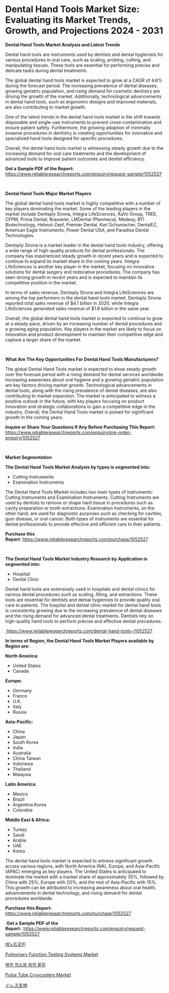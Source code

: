 <p><h1>Dental Hand Tools Market Size: Evaluating its Market Trends, Growth, and Projections 2024 - 2031</h1></p><p><strong>Dental Hand Tools Market Analysis and Latest Trends</strong></p>
<p><p>Dental hand tools are instruments used by dentists and dental hygienists for various procedures in oral care, such as scaling, probing, cutting, and manipulating tissues. These tools are essential for performing precise and delicate tasks during dental treatments.</p><p>The global dental hand tools market is expected to grow at a CAGR of 4.6% during the forecast period. The increasing prevalence of dental diseases, growing geriatric population, and rising demand for cosmetic dentistry are driving the growth of the market. Additionally, technological advancements in dental hand tools, such as ergonomic designs and improved materials, are also contributing to market growth.</p><p>One of the latest trends in the dental hand tools market is the shift towards disposable and single-use instruments to prevent cross-contamination and ensure patient safety. Furthermore, the growing adoption of minimally invasive procedures in dentistry is creating opportunities for innovative and specialized hand tools designed for specific procedures.</p><p>Overall, the dental hand tools market is witnessing steady growth due to the increasing demand for oral care treatments and the development of advanced tools to improve patient outcomes and dentist efficiency.</p></p>
<p><strong>Get a Sample PDF of the Report:&nbsp;</strong> <a href="https://www.reliableresearchreports.com/enquiry/request-sample/1052527">https://www.reliableresearchreports.com/enquiry/request-sample/1052527</a></p>
<p>&nbsp;</p>
<p><strong>Dental Hand Tools Major Market Players</strong></p>
<p><p>The global dental hand tools market is highly competitive with a number of key players dominating the market. Some of the leading players in the market include Dentsply Sirona, Integra LifeSciences, KaVo Group, TREE, CFPM, Prima Dental, Brasseler, LMDental (Planmeca), Medesy, BTI Biotechnology, Helmut-Zepf, Premier Dental, Karl Schumacher, DentalEZ, American Eagle Instruments, Power Dental USA, and Paradise Dental Technologies.</p><p>Dentsply Sirona is a market leader in the dental hand tools industry, offering a wide range of high-quality products for dental professionals. The company has experienced steady growth in recent years and is expected to continue to expand its market share in the coming years. Integra LifeSciences is another key player in the market, focusing on innovative solutions for dental surgery and restorative procedures. The company has seen strong growth in recent years and is expected to maintain its competitive position in the market.</p><p>In terms of sales revenue, Dentsply Sirona and Integra LifeSciences are among the top performers in the dental hand tools market. Dentsply Sirona reported total sales revenue of $4.1 billion in 2020, while Integra LifeSciences generated sales revenue of $1.6 billion in the same year.</p><p>Overall, the global dental hand tools market is expected to continue to grow at a steady pace, driven by an increasing number of dental procedures and a growing aging population. Key players in the market are likely to focus on innovation and product development to maintain their competitive edge and capture a larger share of the market.</p></p>
<p>&nbsp;</p>
<p><strong>What Are The Key Opportunities For Dental Hand Tools Manufacturers?</strong></p>
<p><p>The global Dental Hand Tools market is expected to show steady growth over the forecast period with a rising demand for dental services worldwide. Increasing awareness about oral hygiene and a growing geriatric population are key factors driving market growth. Technological advancements in dental tools, along with the rising prevalence of dental diseases, are also contributing to market expansion. The market is anticipated to witness a positive outlook in the future, with key players focusing on product innovation and strategic collaborations to gain a competitive edge in the industry. Overall, the Dental Hand Tools market is poised for significant growth in the coming years.</p></p>
<p><strong>Inquire or Share Your Questions If Any Before Purchasing This Report:</strong> <a href="https://www.reliableresearchreports.com/enquiry/pre-order-enquiry/1052527">https://www.reliableresearchreports.com/enquiry/pre-order-enquiry/1052527</a></p>
<p>&nbsp;</p>
<p><strong>Market Segmentation</strong></p>
<p><strong>The Dental Hand Tools Market Analysis by types is segmented into:</strong></p>
<p><ul><li>Cutting Instruments</li><li>Examination Instruments</li></ul></p>
<p><p>The Dental Hand Tools Market includes two main types of instruments: Cutting Instruments and Examination Instruments. Cutting Instruments are used by dentists to remove or shape hard tissue in procedures such as cavity preparation or tooth extractions. Examination Instruments, on the other hand, are used for diagnostic purposes such as checking for cavities, gum disease, or oral cancer. Both types of instruments are essential for dental professionals to provide effective and efficient care to their patients.</p></p>
<p><strong>Purchase this Report:&nbsp;</strong><a href="https://www.reliableresearchreports.com/purchase/1052527">https://www.reliableresearchreports.com/purchase/1052527</a></p>
<p>&nbsp;</p>
<p><strong>The Dental Hand Tools Market Industry Research by Application is segmented into:</strong></p>
<p><ul><li>Hospital</li><li>Dental Clinic</li></ul></p>
<p><p>Dental hand tools are extensively used in hospitals and dental clinics for various dental procedures such as scaling, filling, and extractions. These tools are essential for dentists and dental hygienists to provide quality oral care to patients. The hospital and dental clinic market for dental hand tools is consistently growing due to the increasing prevalence of dental diseases and the rising demand for advanced dental treatments. Dentists rely on high-quality hand tools to perform precise and effective dental procedures.</p></p>
<p><a href="https://www.reliableresearchreports.com/dental-hand-tools-r1052527">&nbsp;https://www.reliableresearchreports.com/dental-hand-tools-r1052527</a></p>
<p><strong>In terms of Region, the Dental Hand Tools Market Players available by Region are:</strong></p>
<p>
    <p> <strong> North America: </strong>
        <ul>
            <li>United States</li>
            <li>Canada</li>
        </ul>
        </p> 
    <p> <strong> Europe: </strong>
        <ul>
            <li>Germany</li>
            <li>France</li>
            <li>U.K.</li>
            <li>Italy</li>
            <li>Russia</li>
        </ul>
        </p> 
    <p> <strong> Asia-Pacific: </strong>
        <ul>
            <li>China</li>
            <li>Japan</li>
            <li>South Korea</li>
            <li>India</li>
            <li>Australia</li>
            <li>China Taiwan</li>
            <li>Indonesia</li>
            <li>Thailand</li>
            <li>Malaysia</li>
        </ul>
        </p> 
    <p> <strong> Latin America: </strong>
        <ul>
            <li>Mexico</li>
            <li>Brazil</li>
            <li>Argentina Korea</li>
            <li>Colombia</li>
        </ul>
        </p> 
    <p> <strong> Middle East & Africa: </strong>
        <ul>
            <li>Turkey</li>
            <li>Saudi</li>
            <li>Arabia</li>
            <li>UAE</li>
            <li>Korea</li>
        </ul>
    </p>
    </p>
<p><p>The dental hand tools market is expected to witness significant growth across various regions, with North America (NA), Europe, and Asia-Pacific (APAC) emerging as key players. The United States is anticipated to dominate the market with a market share of approximately 35%, followed by China with 25%, Europe with 20%, and the rest of Asia-Pacific with 15%. This growth can be attributed to increasing awareness about oral health, advancements in dental technology, and rising demand for dental procedures worldwide.</p></p>
<p><strong>Purchase this Report: </strong><a href="https://www.reliableresearchreports.com/purchase/1052527">https://www.reliableresearchreports.com/purchase/1052527</a></p>
<p>&nbsp;<strong>Get a Sample PDF of the Report:&nbsp;&nbsp;</strong><a href="https://www.reliableresearchreports.com/enquiry/request-sample/1052527">https://www.reliableresearchreports.com/enquiry/request-sample/1052527</a></p>
<p><strong></strong></p>
<p><p><a href="https://github.com/garnett961902/Market-Research-Report-List-1/blob/main/504308144027.md">메노트로핀</a></p><p><a href="https://github.com/yemakinde/Market-Research-Report-List-2/blob/main/pulmonary-function-testing-systems-market.md">Pulmonary Function Testing Systems Market</a></p><p><a href="https://github.com/Madalyell456456/Market-Research-Report-List-1/blob/main/556429444026.md">병원 청소용 화학 물질</a></p><p><a href="https://github.com/Alonsoolds3wq1d81czn8rbol/Market-Research-Report-List-2/blob/main/pulse-tube-cryocoolers-market.md">Pulse Tube Cryocoolers Market</a></p><p><a href="https://github.com/charm854/Market-Research-Report-List-1/blob/main/430367749308.md">ドレス生地</a></p></p>